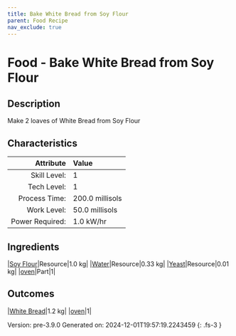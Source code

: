 ```yaml
---
title: Bake White Bread from Soy Flour
parent: Food Recipe
nav_exclude: true
---
```

# Food - Bake White Bread from Soy Flour

## Description
 Make 2 loaves of White Bread from Soy Flour 

## Characteristics

| Attribute      | Value |
|--------:|:------|
|Skill Level:|1|
|Tech Level:|1|
|Process Time:|200.0 millisols|
|Work Level:|50.0 millisols|
|Power Required:|1.0 kW/hr|

## Ingredients

|[Soy Flour](../resource/soy-flour.html)|Resource|1.0 kg|
|[Water](../resource/water.html)|Resource|0.33 kg|
|[Yeast](../resource/yeast.html)|Resource|0.01 kg|
|[oven](../part/oven.html)|Part|1|

## Outcomes

|[White Bread](../resource/white-bread.html)|1.2 kg|
|[oven](../part/oven.html)|1|


Version: pre-3.9.0 Generated on: 2024-12-01T19:57:19.2243459
{: .fs-3 }

